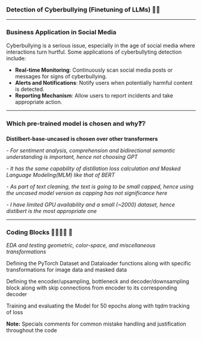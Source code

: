 ### Detection of Cyberbullying (Finetuning of LLMs) 🤬😠
___

### Business Application in Social Media
Cyberbullying is a serious issue, especially in the age of social media where interactions turn hurtful. Some applications of cyberbullyting detection include:

- **Real-time Monitoring**: Continuously scan social media posts or messages for signs of cyberbullying.
- **Alerts and Notifications**: Notify users when potentially harmful content is detected.
- **Reporting Mechanism**: Allow users to report incidents and take appropriate action.
___

### Which pre-trained model is chosen and why❓❔

**Distilbert-base-uncased is chosen over other transformers**

*- For sentiment analysis, comprehension and bidirectional semantic understanding is important, hence not choosing GPT*

*- It has the same capability of distillation loss calculation and Masked Language Modeling(MLM) like that of BERT*

*- As part of text cleaning, the text is going to be small capped, hence using the uncased model version as capping has not significance here*

*- I have limited GPU availability and a small (~2000) dataset, hence distibert is the most appropriate one*


___

### Coding Blocks 👩‍💻👩‍💻 💬

*EDA and testing geometric, color-space, and miscellaneous transformations*

Defining the PyTorch Dataset and Dataloader functions along with specific transformations for image data and masked data

Defining the encoder/upsampling, bottleneck and decoder/downsampling block along with skip connections from encoder to its corresponding decoder

Training and evaluating the Model for 50 epochs along with tqdm tracking of loss

**Note:** Specials comments for common mistake handling and justification throughout the code

